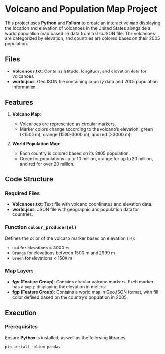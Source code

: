 # Volcano and Population Map Project

This project uses **Python** and **Folium** to create an interactive map displaying the location and elevation of volcanoes in the United States alongside a world population map based on data from a GeoJSON file. The volcanoes are categorized by elevation, and countries are colored based on their 2005 population.

## Files

- **Volcanoes.txt**: Contains latitude, longitude, and elevation data for volcanoes.
- **world.json**: GeoJSON file containing country data and 2005 population information.

## Features

1. **Volcano Map**: 
   - Volcanoes are represented as circular markers.
   - Marker colors change according to the volcano’s elevation: green (<1500 m), orange (1500-3000 m), and red (>3000 m).

2. **World Population Map**: 
   - Each country is colored based on its 2005 population.
   - Green for populations up to 10 million, orange for up to 20 million, and red for over 20 million.

## Code Structure

### Required Files

- **Volcanoes.txt**: Text file with volcano coordinates and elevation data.
- **world.json**: JSON file with geographic and population data for countries.

### Function `colour_producer(el)`

Defines the color of the volcano marker based on elevation (`el`):
- `Red` for elevations ≥ 3000 m
- `Orange` for elevations between 1500 m and 2999 m
- `Green` for elevations < 1500 m

### Map Layers

- **fgv (Feature Group)**: Contains circular volcano markers. Each marker has a `popup` displaying the elevation in meters.
- **fgp (Feature Group)**: Contains a world map in GeoJSON format, with fill color defined based on the country’s population in 2005.

## Execution

### Prerequisites

Ensure **Python** is installed, as well as the following libraries:

```bash
pip install folium pandas
